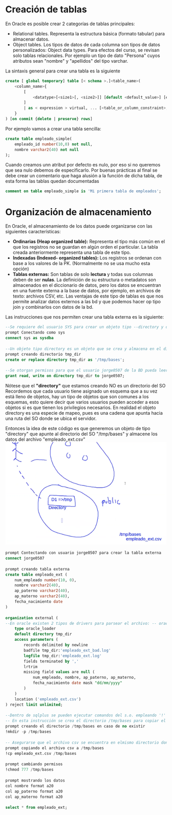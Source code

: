 # Creación de tablas
En Oracle es posible crear 2 categorías de tablas principales:
*   Relational tables. Representa la estructura básica (formato tabular) para almacenar datos.
*   Object tables. Los tipos de datos de cada columna son tipos de datos personalizados: Object data types. Para efectos del curso, se revisan solo tablas relacionales. Por ejemplo un tipo de dato "Persona" cuyos atributos sean "nombre" y "apellidos" del tipo varchar.

La sintaxis general para crear una tabla es la siguiente
```sql
create [ global temporary] table [< schema >.]<table_name>(
    <column_name>{
        [ 
            <datatype>[<size1>[, <size2>]] [default <default_value>] [encrypt <encryption_specs>] [<column_constraint>, ...] 
        ] 
        | as < expression > virtual, ... [<table_or_column_constraint>, ...] [physical_properties>]
    } 
) [on commit {delete | preserve} rows]
```

Por ejemplo vamos a crear una tabla sencilla:
```sql
create table empleado_simple(
    empleado_id number(10,0) not null,
    nombre varchar2(40) not null
);
```
Cuando creamos unn atribut por defecto es nulo, por eso si no queremos que sea nulo debemos de especificarlo. Por buenas prácticas al final se debe crear un comentario que haga alusión a la función de dicha tabla, de esta forma las tablas quedan documentadas
```sql
comment on table empleado_simple is 'Mi primera tabla de empleados';
```
# Organización de almacenamiento
En Oracle, el almacenamiento de los datos puede organizarse con las siguientes características:
* **Ordinarias (Heap organized table):** Representa el tipo más común en el que los registros no se guardan en algún orden el particular. La tabla creada anteriormente representa una tabla de este tipo.
* **Indexadas (Indexed- organized tables):** Los registros se ordenan con base a los valores de la PK. (Normalmente no se usa mucho esta opción)
* **Tablas externas:** Son tablas de solo **lectura** y todas sus columnas deben de ser **nulas**. La definición de su estructura o metadatos son almacenados en el diccionario de datos, pero los datos se encuentran en una fuente externa a la base de datos, por ejemplo, en archivos de texto: archivos CSV, etc. Las ventajas de este tipo de tablas es que nos permite analizar datos externos a las bd y que podemos hacer op tipo join y combinarlos con datos de la bd.

Las instrucciones que nos permiten crear una tabla externa es la siguiente:
```sql
--Se requiere del usuario SYS para crear un objeto tipo --directory y otorgar privilegios. 
prompt Conectando como sys 
connect sys as sysdba

--Un objeto tipo directory es un objeto que se crea y almacena en el diccionario de datos y se emplea para mapear directorios reales en el sistema de archivos. En este caso tmp_dir es un objeto que apunta al directorio /tmp/bases del servidor
prompt creando directorio tmp_dir
create or replace directory tmp_dir as '/tmp/bases'; 

--Se otorgan permisos para que el usuario jorge0507 de la BD pueda leer el contenido del directorio
grant read, write on directory tmp_dir to jorge0507;
```
Nótese que el **"directory"** que estamos creando NO es un directorio del SO
Recordemos que cada usuario tiene asignado un esquema que a su vez está lleno de objetos, hay un tipo de objetos que son comunes a los esquemas, esto quiere decir que varios usuarios pueden acceder a esos objetos si es que tienen los privilegios necesarios. 
En realidad el objeto directory es una especie de mapeo, pues es una cadena que apunta hacia una ruta del SO donde se ubica el servidor.

Entonces la idea de este código es que generemos un objeto de tipo "directory" que apunte al directorio del SO "/tmp/bases" y almacene los datos del archivo "empleado_ext.csv"
<img src="./img/explicacion_tabla_externa.PNG">

```sql
prompt Contectando con usuario jorge0507 para crear la tabla externa
connect jorge0507

prompt creando tabla externa
create table empleado_ext (
    num_empleado number(10, 0),
    nombre varchar2(40),
    ap_paterno varchar2(40), 
    ap_materno varchar2(40), 
    fecha_nacimiento date 
) 

organization external (
--En oracle existen 2 tipos de drivers para parsear el archivo: -- oracle_loader y oracle_datapump
    type oracle_loader 
    default directory tmp_dir 
    access parameters ( 
        records delimited by newline 
        badfile tmp_dir:'empleado_ext_bad.log' 
        logfile tmp_dir:'empleado_ext.log' 
        fields terminated by ',' 
        lrtrim 
        missing field values are null (
            num_empleado, nombre, ap_paterno, ap_materno,
            fecha_nacimiento date mask "dd/mm/yyyy" 
        )
    )
    location ('empleado_ext.csv') 
) reject limit unlimited;

--Dentro de sqlplus se pueden ejecutar comandos del s.o. empleando '!' 
-- En esta instrucción se crea el directorio /tmp/bases para copiar el archivo csv 
prompt creando el directorio /tmp/bases en caso de no existir 
!mkdir -p /tmp/bases 

-- Asegurarse que el archivo csv se encuentra en elmismo directorio donde se está ejecutando este script. De lo contrario, el comando cp fallará. 
prompt copiando el archivo csv a /tmp/bases 
!cp empleado_ext.csv /tmp/bases

prompt cambiando permisos 
!chmod 777 /tmp/bases 

prompt mostrando los datos 
col nombre format a20 
col ap_paterno format a20 
col ap_materno format a20 

select * from empleado_ext;
```
